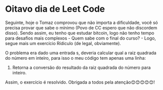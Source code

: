 # Oitavo dia de Leet Code

Seguinte, hoje o Tomaz comprovou que não importa a dificuldade, você só precisa provar que sabe o mínimo (Povo de CC espero que não discordem disso). Sendo assim, eu tenho que estudar bitcoin, logo não tenho tempo para desafios mais complexos - Quem sabe com o final do curso? - Logo, segue mais um exercício Rídiculo (de legal, obviamente).

O problema era dado uma entrada s, deveria calcular qual a raiz quadrada do número em inteiro, para isso o meu código tem apenas uma linha:
1. Retorna a conversão do resultado da raiz quadrada do número para inteiro.

Assim, o exercício é resolvido. Obrigada a todos pela atenção:blush::blush::blush::blush::blush:!

